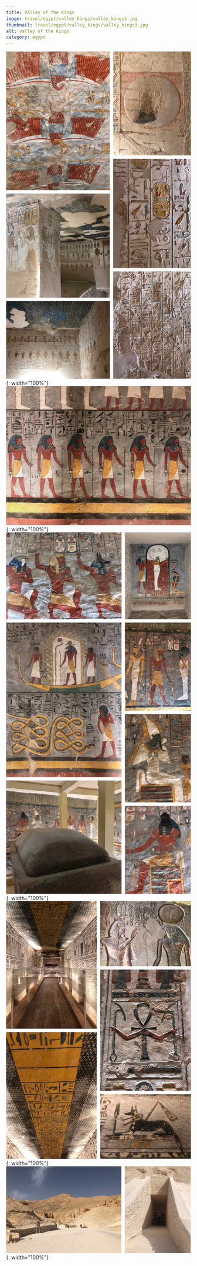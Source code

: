 ```yaml
---
title: Valley of the Kings
image: travel/egypt/valley_kings/valley_kings1.jpg
thumbnail: travel/egypt/valley_kings/valley_kings3.jpg
alt: valley of the kings
category: egypt
---
```


![egyptian reliefs](./assets/img/travel/egypt/valley_kings/valley_kings2.jpg){: width="100%"}
![egyptian reliefs](./assets/img/travel/egypt/valley_kings/valley_kings3.jpg){: width="100%"}
![egyptian reliefs](./assets/img/travel/egypt/valley_kings/valley_kings4.jpg){: width="100%"}
![egyptian reliefs](./assets/img/travel/egypt/valley_kings/valley_kings5.jpg){: width="100%"}
![sand valley and tomb door](./assets/img/travel/egypt/valley_kings/valley_kings6.jpg){: width="100%"}
